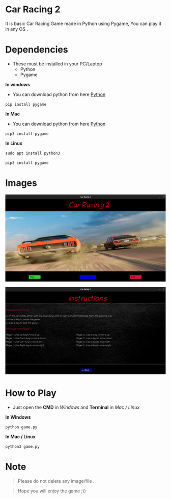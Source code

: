 # Car Racing 2

<p>It is basic Car Racing Game made in Python using Pygame,
You can play it in any OS .</p>

# Dependencies
* These must be installed in your PC/Laptop
    * Python 
    * Pygame

**In windows**

* You can download python from here [Python](https://www.python.org/downloads/ "https://www.python.org/downloads/")

```
pip install pygame
```
**In Mac**

* You can download python from here [Python](https://www.python.org/downloads/ "https://www.python.org/downloads/")

```
pip3 install pygame
```

**In Linux**

```
sudo apt install python3
```
```
pip3 install pygame
```
# Images
![Intro Page](intro_page.png)

![Instructions](Instructions.png)

# How to Play
* Just open the __CMD__ in _Windows_ and __Terminal__ in _Mac / Linux_

**In Windows**
```
python game.py
```
**In Mac / Linux**
```
python3 game.py
```

# Note 
> Please do not delete any image/file .

> Hope you will enjoy the game ;))

